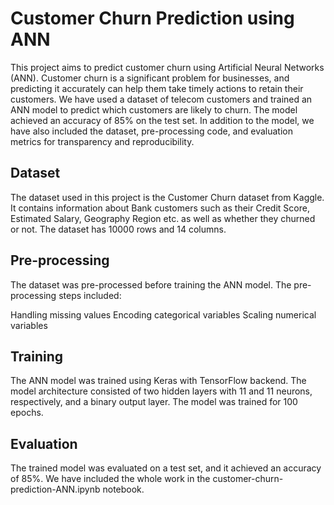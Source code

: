 # Customer Churn Prediction using ANN

This project aims to predict customer churn using Artificial Neural Networks (ANN). Customer churn is a significant problem for businesses, and predicting it accurately can help them take timely actions to retain their customers. We have used a dataset of telecom customers and trained an ANN model to predict which customers are likely to churn. The model achieved an accuracy of 85% on the test set. In addition to the model, we have also included the dataset, pre-processing code, and evaluation metrics for transparency and reproducibility.

## Dataset
The dataset used in this project is the Customer Churn dataset from Kaggle. It contains information about Bank customers such as their Credit Score, Estimated Salary, Geography Region etc. as well as whether they churned or not. The dataset has 10000 rows and 14 columns.

## Pre-processing
The dataset was pre-processed before training the ANN model. The pre-processing steps included:

Handling missing values
Encoding categorical variables
Scaling numerical variables

## Training
The ANN model was trained using Keras with TensorFlow backend. The model architecture consisted of two hidden layers with 11 and 11 neurons, respectively, and a binary output layer. The model was trained for 100 epochs.

## Evaluation
The trained model was evaluated on a test set, and it achieved an accuracy of 85%. We have included the whole work in the customer-churn-prediction-ANN.ipynb notebook.
